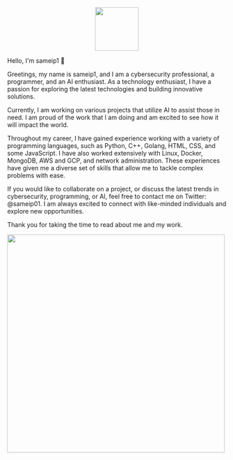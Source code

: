 <div id="header" align="center">
  <img src="https://media.giphy.com/media/M9gbBd9nbDrOTu1Mqx/giphy.gif" width="100"/>
</div>

Hello, I'm sameip1 👋

Greetings, my name is sameip1, and I am a cybersecurity professional, a programmer, and an AI enthusiast. As a technology enthusiast, I have a passion for exploring the latest technologies and building innovative solutions.

Currently, I am working on various projects that utilize AI to assist those in need. I am proud of the work that I am doing and am excited to see how it will impact the world.

Throughout my career, I have gained experience working with a variety of programming languages, such as Python, C++, Golang, HTML, CSS, and some JavaScript. I have also worked extensively with Linux, Docker, MongoDB, AWS and GCP, and network administration. These experiences have given me a diverse set of skills that allow me to tackle complex problems with ease.
  
  
 If you would like to collaborate on a project, or discuss the latest trends in cybersecurity, programming, or AI, feel free to contact me on Twitter: @sameip01. I am always excited to connect with like-minded individuals and explore new opportunities.

Thank you for taking the time to read about me and my work.

<div id="header" align="left">
  <img src="https://media.giphy.com/media/13HgwGsXF0aiGY/giphy.gif" width="500"/>
</div>
